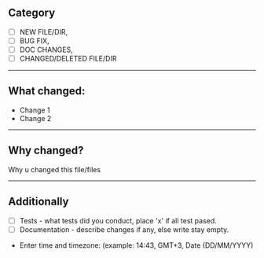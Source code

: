 ## Category
- [ ] NEW FILE/DIR, 
- [ ] BUG FIX, 
- [ ] DOC CHANGES, 
- [ ] CHANGED/DELETED FILE/DIR
---
## What changed:

- Change 1
- Change 2
---
## Why changed?

Why u changed this file/files

---
## Additionally
- [ ] Tests - what tests did you conduct, place 'x' if all test pased.
- [ ] Documentation - describe changes if any, else write stay empty.
- Enter time and timezone: (example: 14:43, GMT+3, Date (DD/MM/YYYY)
